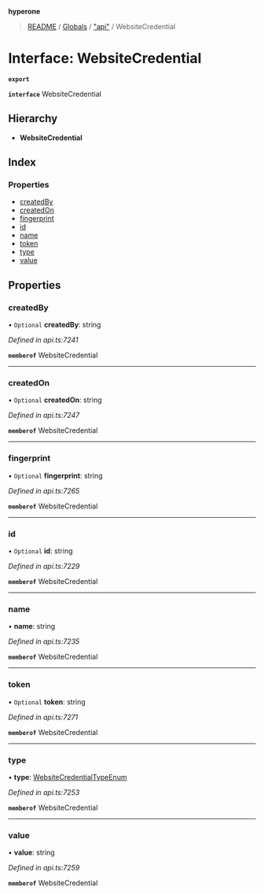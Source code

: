 **hyperone**

> [README](../README.md) / [Globals](../globals.md) / ["api"](../modules/_api_.md) / WebsiteCredential

# Interface: WebsiteCredential

**`export`** 

**`interface`** WebsiteCredential

## Hierarchy

* **WebsiteCredential**

## Index

### Properties

* [createdBy](_api_.websitecredential.md#createdby)
* [createdOn](_api_.websitecredential.md#createdon)
* [fingerprint](_api_.websitecredential.md#fingerprint)
* [id](_api_.websitecredential.md#id)
* [name](_api_.websitecredential.md#name)
* [token](_api_.websitecredential.md#token)
* [type](_api_.websitecredential.md#type)
* [value](_api_.websitecredential.md#value)

## Properties

### createdBy

• `Optional` **createdBy**: string

*Defined in api.ts:7241*

**`memberof`** WebsiteCredential

___

### createdOn

• `Optional` **createdOn**: string

*Defined in api.ts:7247*

**`memberof`** WebsiteCredential

___

### fingerprint

• `Optional` **fingerprint**: string

*Defined in api.ts:7265*

**`memberof`** WebsiteCredential

___

### id

• `Optional` **id**: string

*Defined in api.ts:7229*

**`memberof`** WebsiteCredential

___

### name

•  **name**: string

*Defined in api.ts:7235*

**`memberof`** WebsiteCredential

___

### token

• `Optional` **token**: string

*Defined in api.ts:7271*

**`memberof`** WebsiteCredential

___

### type

•  **type**: [WebsiteCredentialTypeEnum](../enums/_api_.websitecredentialtypeenum.md)

*Defined in api.ts:7253*

**`memberof`** WebsiteCredential

___

### value

•  **value**: string

*Defined in api.ts:7259*

**`memberof`** WebsiteCredential
